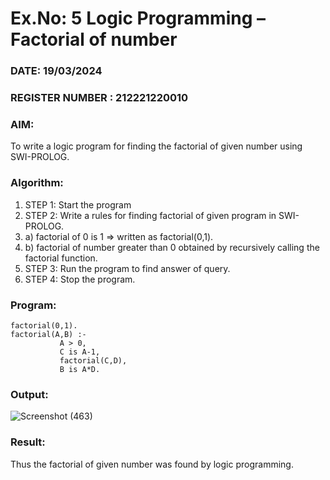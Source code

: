 # Ex.No: 5   Logic Programming – Factorial of number   
### DATE:  19/03/2024                                                                         
### REGISTER NUMBER : 212221220010 
### AIM: 
To  write  a logic program for finding the factorial of given number using SWI-PROLOG. 
### Algorithm:
1. STEP 1: Start the program
2. STEP 2:  Write a rules for finding factorial of given program in SWI-PROLOG.
3.   a)	factorial of 0 is 1 => written as factorial(0,1).
4.   b)	factorial of number greater than 0 obtained by recursively calling the factorial    function.
5. STEP 3: Run the program  to find answer of  query.
6. STEP 4: Stop the program.

### Program:


```
factorial(0,1).
factorial(A,B) :-  
           A > 0, 
           C is A-1,
           factorial(C,D),
           B is A*D.
```



### Output:

![Screenshot (463)](https://github.com/Dhivya-bharathi88/AI_Lab_2023-24/assets/128019999/55aceb17-fd8a-4298-bd0b-54e4d64b211d)




### Result:
Thus the factorial of given number was found by logic programming. 
